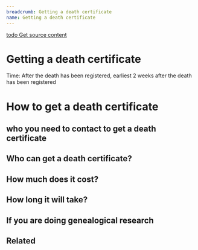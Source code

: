 ```yaml
---
breadcrumb: Getting a death certificate
name: Getting a death certificate
---
```

<a class="au-progress-indicator__link au-progress-indicator__link--todo" href="#url">
      <span class="au-progress-indicator__status">todo</span>
      Get source content
    </a>

# Getting a death certificate

Time: After the death has been registered, earliest 2 weeks after the death has been registered  

# How to get a death certificate
## who you need to contact to get a death certificate
## Who can get a death certificate?
## How much does it cost?  
## How long it will take?  

## If you are doing genealogical research
## Related  
